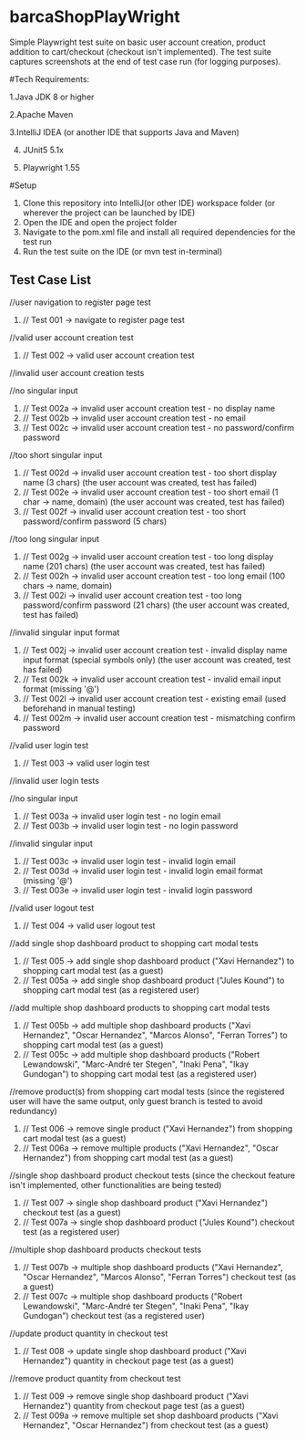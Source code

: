 # barcaShopPlayWright

Simple Playwright test suite on basic user account creation, product addition to cart/checkout (checkout isn't implemented). The test suite captures screenshots at the end of test case run (for logging purposes).


#Tech Requirements:

 1.Java JDK 8 or higher 
 
 2.Apache Maven 
 
 3.IntelliJ IDEA (or another IDE that supports Java and Maven)

 4. JUnit5 5.1x
    
 5. Playwright 1.55

#Setup

1. Clone this repository into IntelliJ(or other IDE) workspace folder (or wherever the project can be launched by IDE)
2. Open the IDE and open the project folder
3. Navigate to the pom.xml file and install all required dependencies for the test run
4. Run the test suite on the IDE (or mvn test in-terminal)

## Test Case List

//user navigation to register page test

1.	// Test 001 -> navigate to register page test

//valid user account creation test

1.	// Test 002 -> valid user account creation test

//invalid user account creation tests

//no singular input

1.	// Test 002a -> invalid user account creation test - no display name
2.	// Test 002b -> invalid user account creation test - no email
3.	// Test 002c -> invalid user account creation test - no password/confirm password

//too short singular input

1.	// Test 002d -> invalid user account creation test - too short display name (3 chars) (the user account was created, test has failed)
2.	// Test 002e -> invalid user account creation test - too short email (1 char -> name, domain) (the user account was created, test has failed)
3.	// Test 002f -> invalid user account creation test - too short password/confirm password (5 chars)

//too long singular input

1.	// Test 002g -> invalid user account creation test - too long display name (201 chars) (the user account was created, test has failed)
2.	// Test 002h -> invalid user account creation test - too long email (100 chars -> name, domain)
3.	// Test 002i -> invalid user account creation test - too long password/confirm password (21 chars) (the user account was created, test has failed)

//invalid singular input format

1.	// Test 002j -> invalid user account creation test - invalid display name input format (special symbols only) (the user account was created, test has failed)
2.	// Test 002k -> invalid user account creation test - invalid email input format (missing '@')
3.	// Test 002l -> invalid user account creation test - existing email (used beforehand in manual testing)
4.	// Test 002m -> invalid user account creation test - mismatching confirm password

//valid user login test

1.	// Test 003 -> valid user login test

//invalid user login tests

//no singular input

1.	// Test 003a -> invalid user login test - no login email
2.	// Test 003b -> invalid user login test - no login password

//invalid singular input

1.	// Test 003c -> invalid user login test - invalid login email
2.	// Test 003d -> invalid user login test - invalid login email format (missing '@')
3.	// Test 003e -> invalid user login test - invalid login password

//valid user logout test

1.	// Test 004 -> valid user logout test

//add single shop dashboard product to shopping cart modal tests

1.	// Test 005 -> add single shop dashboard product ("Xavi Hernandez") to shopping cart modal test (as a guest)
2.	// Test 005a -> add single shop dashboard product ("Jules Kound") to shopping cart modal test (as a registered user)

//add multiple shop dashboard products to shopping cart modal tests

1.	// Test 005b -> add multiple shop dashboard products ("Xavi Hernandez", "Oscar Hernandez", "Marcos Alonso", "Ferran Torres") to shopping cart modal test (as a guest)
2.	// Test 005c -> add multiple shop dashboard products ("Robert Lewandowski", "Marc-André ter Stegen", "Inaki Pena", "Ikay Gundogan") to shopping cart modal test (as a registered user)

//remove product(s) from shopping cart modal tests (since the registered user will have the same output, only guest branch is tested to avoid redundancy)

1.	// Test 006 -> remove single product ("Xavi Hernandez") from shopping cart modal test (as a guest)
2.	// Test 006a -> remove multiple products ("Xavi Hernandez", "Oscar Hernandez") from shopping cart modal test (as a guest)

//single shop dashboard product checkout tests (since the checkout feature isn't implemented, other functionalities are being tested)

1.	// Test 007 -> single shop dashboard product ("Xavi Hernandez") checkout test (as a guest)
2.	// Test 007a -> single shop dashboard product ("Jules Kound") checkout test (as a registered user)

//multiple shop dashboard products checkout tests

1.	// Test 007b -> multiple shop dashboard products ("Xavi Hernandez", "Oscar Hernandez", "Marcos Alonso", "Ferran Torres") checkout test (as a guest)
2.	// Test 007c -> multiple shop dashboard products ("Robert Lewandowski", "Marc-André ter Stegen", "Inaki Pena", "Ikay Gundogan") checkout test (as a registered user)

//update product quantity in checkout test

1.	// Test 008 -> update single shop dashboard product ("Xavi Hernandez") quantity in checkout page test (as a guest)

//remove product quantity from checkout test

1.	// Test 009 -> remove single shop dashboard product ("Xavi Hernandez") quantity from checkout page test (as a guest)
2.	// Test 009a -> remove multiple set shop dashboard products ("Xavi Hernandez", "Oscar Hernandez") from checkout test (as a guest)
